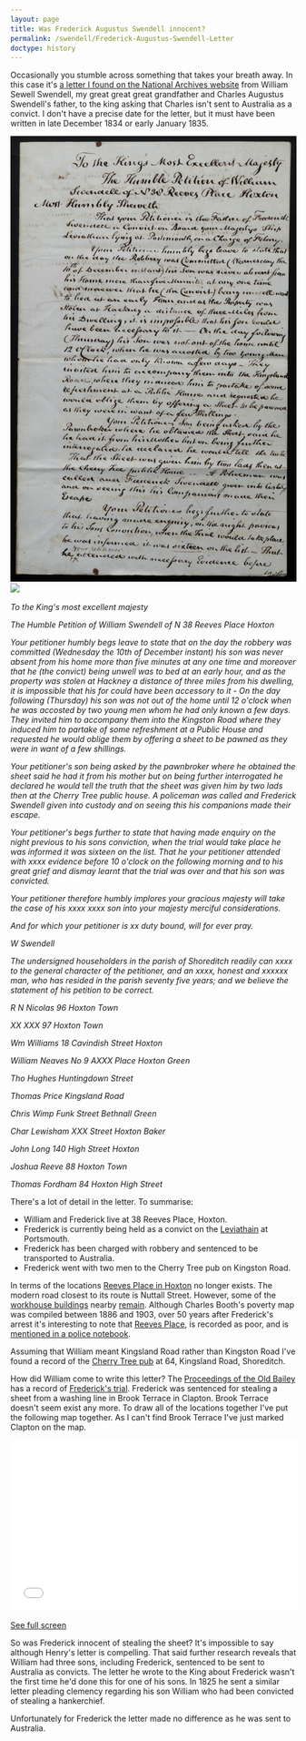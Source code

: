 ```yaml
---
layout: page
title: Was Frederick Augustus Swendell innocent?
permalink: /swendell/Frederick-Augustus-Swendell-Letter
doctype: history
---
```


Occasionally you stumble across something that takes your breath away. In this case it's [a letter I found on the National Archives website](https://discovery.nationalarchives.gov.uk/details/r/C16685272) from William Sewell Swendell, my great great great grandfather and Charles Augustus Swendell's father, to the king asking that Charles isn't sent to Australia as a convict. I don't have a precise date for the letter, but it must have been written in late December 1834 or early January 1835.

![](/images/TNA_CCC_HO17_115_00317.jpg)
![](/images/TNA_CCC_HO17_115_00318.jpg)

*To the King's most excellent majesty*

*The Humble Petition of William Swendell of N 38 Reeves Place Hoxton*

*Your petitioner humbly begs leave to state that on the day the robbery was committed (Wednesday the 10th of December instant) his son was never absent from his home more than five minutes at any one time and moreover that he (the convict) being unwell was to bed at an early hour, and as the property was stolen at Hackney a distance of three miles from his dwelling, it is impossible that his for could have been accessory to it - On the day following (Thursday) his son was not out of the home until 12 o'clock when he was accosted by two young men whom he had only known a few days. They invited him to accompany them into the Kingston Road where they induced him to partake of some refreshment at a Public House and requested he would oblige them by offering a sheet to be pawned as they were in want of a few shillings.*

*Your petitioner's son being asked by the pawnbroker where he obtained the sheet said he had it from his mother but on being further interrogated he declared he would tell the truth that the sheet was given him by two lads then at the Cherry Tree public house. A policeman was called and Frederick Swendell given into custody and on seeing this his companions made their escape.*

*Your petitioner's begs further to state that having made enquiry on the night previous to his sons conviction, when the trial would take place he was informed it was sixteen on the list. That he your petitioner attended with xxxx evidence before 10 o'clock on the following morning and to his great grief and dismay learnt that the trial was over and that his son was convicted.*

*Your petitioner therefore humbly implores your gracious majesty will take the case of his xxxx  xxxx son into your majesty merciful considerations.*

*And for which your petitioner is xx duty bound, will for ever pray.*

*W Swendell*

*The undersigned householders in the parish of Shoreditch readily can xxxx to the general character of the petitioner, and an xxxx, honest and xxxxxx man, who has resided in the parish seventy five years; and we believe the statement of his petition to be correct.*

*R N Nicolas 96 Hoxton Town*

*XX XXX 97 Hoxton Town*

*Wm Williams 18 Cavindish Street Hoxton*

*William Neaves No 9 AXXX Place Hoxton Green*

*Tho Hughes Huntingdown Street*

*Thomas Price Kingsland Road*

*Chris Wimp Funk Street Bethnall Green*

*Char Lewisham XXX Street Hoxton Baker*

*John Long 140 High Street Hoxton*

*Joshua Reeve 88 Hoxton Town*

*Thomas Fordham 84 Hoxton High Street*

There's a lot of detail in the letter. To summarise:

- William and Frederick live at 38 Reeves Place, Hoxton.
- Frederick is currently being held as a convict on the [Leviathain](https://en.wikipedia.org/wiki/List_of_British_prison_hulks) at Portsmouth.
- Frederick has been charged with robbery and sentenced to be transported to Australia.
- Frederick went with two men to the Cherry Tree pub on Kingston Road.

In terms of the locations [Reeves Place in Hoxton](https://maps.nls.uk/view/103313000#zoom=6&lat=8813&lon=6303&layers=BT) no longer exists. The modern road closest to its route is Nuttall Street. However, some of the [workhouse buildings](https://www.workhouses.org.uk/Shoreditch/) nearby [remain](https://en.wikipedia.org/wiki/St_Leonard%27s_Hospital,_Hackney). Although Charles Booth's poverty map was compiled between 1886 and 1903, over 50 years after Frederick's arrest it's interesting to note that [Reeves Place](https://booth.lse.ac.uk/map/16/-0.0790/51.5344/100/0?marker=533333,183469), is recorded as poor, and is [mentioned in a police notebook](https://booth.lse.ac.uk/notebooks/b352#?cv=57&c=0&m=0&s=0&z=2260.156%2C884.6968%2C4082.205%2C2428.0148).

Assuming that William meant Kingsland Road rather than Kingston Road I've found a record of the [Cherry Tree pub](https://pubwiki.co.uk/LondonPubs/Shoreditch/CherryTree.shtml) at 64, Kingsland Road, Shoreditch. 

How did William come to write this letter? The [Proceedings of the Old Bailey](https://www.oldbaileyonline.org/static/Proceedings.jsp) has a record of [Frederick's trial](https://www.oldbaileyonline.org/browse.jsp?div=t18341205-284). Frederick was sentenced for stealing a sheet from a washing line in Brook Terrace in Clapton. Brook Terrace doesn't seem exist any more. To draw all of the locations together I've put the following map together. As I can't find Brook Terrace I've just marked Clapton on the map.

<iframe width="100%" height="300px" frameborder="0" allowfullscreen src="//umap.openstreetmap.fr/en/map/frederick-augustus-swendell_823875?scaleControl=false&miniMap=false&scrollWheelZoom=false&zoomControl=true&allowEdit=false&moreControl=false&searchControl=null&tilelayersControl=null&embedControl=null&datalayersControl=null&onLoadPanel=undefined&captionBar=false#12/51.5470/-0.0642"></iframe><p><a href="//umap.openstreetmap.fr/en/map/frederick-augustus-swendell_823875">See full screen</a></p>

So was Frederick innocent of stealing the sheet? It's impossible to say although Henry's letter is compelling. That said further research reveals that William had three sons, including Frederick, sentenced to be sent to Australia as convicts. The letter he wrote to the King about Frederick wasn't the first time he'd done this for one of his sons. In 1825 he sent a similar letter pleading clemency regarding his son William who had been convicted of stealing a hankerchief.

Unfortunately for Frederick the letter made no difference as he was sent to Australia.
